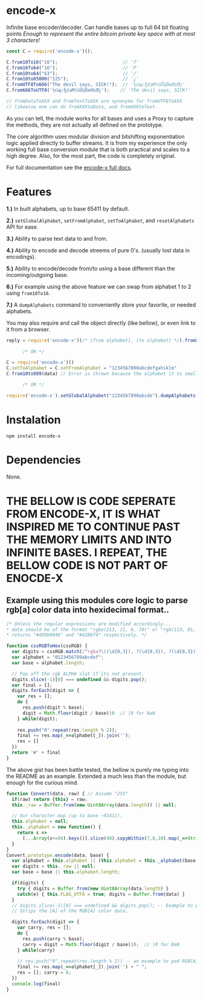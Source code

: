 # encode-x
Infinite base encoder/decoder. Can handle bases up to full 64 bit floating points _Enough to represent the entire bitcoin private key space with at most 3 characters!_

```javascript
const C = require('encode-x')();

C.from10To16("16");                        // 'f'
C.from16To64("16");                        // 'P'
C.from10to64("63");                        // '/'
C.from10to65000("125");                    // '¿'
C.fromUTF8To666("The devil says, SICK!");  // '½Ǥɰ:ɧźaM)ûȭǉĎʍ9ĿƢȷ'
C.from666ToUTF8('½Ǥɰ:ɧźaM)ûȭǉĎʍ9ĿƢȷ');    // 'The devil says, SICK!'

// fromDataToXXX and fromTextToXXX are synonyms for fromUTF8ToXXX
// likewise one can do fromXXXtoData, and fromXXXtoText.
```

As you can tell, the module works for all bases and uses a Proxy to capture the methods, they are not actually all defined on the prototype.

The core algorithm uses modular division and bitshifting exponentiation logic applied directly to buffer streams. It is from my experience
the only working full base conversion module that is both practical and scales to a high degree. Also, for the most part, the code is completely original.

For full documentation see the [encode-x full docs](https://ileathan.github.io/encode-x).

# Features

**1.)** In built alphabets, up to base 65411 by default.

**2.)** `setGlobalAlphabet`, `setFromAlphabet`, `setToAlphabet`, and `resetAlphabets` API for ease.

**3.)** Ability to parse text data to and from.

**4.)** Ability to encode and decode streems of pure 0's. (usually lost data in encodings).

**5.)** Ability to encode/decode from/to using a base different than the incoming/outgoing base.

**6.)** For example using the above feature we can swap from alphabet 1 to 2 using `from10To10`.

**7.)** A `dumpAlphabets` command to conveniently store your favorite, or needed alphabets.

You may also require and call the object directly (like bellow), or even link to it from a browser. 

```javascript
reply = require('encode-x')(/* [from alphabet], [to alphabet] */).fromXXXtoXXX(data) 
     
      /* OR */

C = require('encode-x')()
C.setToAlphabet = C.setFromAlphabet = "1234567890abcdefgahiklm"
C.from10to999(data) // Error is thrown because the alphabet it to small for base999.

      /* OR */

require('encode-x').setGlobalAlphabet("1234567890abcde").dumpAlphabets().from64To100(/*...*/);
```

# Instalation

```npm install encode-x```

# Dependencies

None.

<p>

# THE BELLOW IS CODE SEPERATE FROM ENCODE-X, IT IS WHAT INSPIRED ME TO CONTINUE PAST THE MEMORY LIMITS AND INTO INFINITE BASES. I REPEAT, THE BELLOW CODE IS __NOT PART OF ENOCDE-X__


## Example using this modules core logic to parse rgb[a] color data into hexidecimal format..

```javascript
/* Unless the regular expressions are modified accordingly...
* data should be of the format "rgba(213, 11, 0, 70)" or "rgb(113, 81, 70)"
* returns "#d50b0046" and "#4286f4" respectively. */

function cssRGBToHex(cssRGB) {
  var digits = cssRGB.match(/^rgba?\((\d{0,3}), ?(\d{0,3}), ?(\d{0,3})(?:, ?(\d{0,3})\))?\)?$/).slice(1);
  var alphabet = "0123456789abcdef";
  var base = alphabet.length;

  // Pop off the rgb ALPHA slot if its not present.
  digits.slice(-1)[0] === undefined && digits.pop();
  var final = [];
  digits.forEach(digit => { 
    var res = [];
    do {
      res.push(digit % base);
      digit = Math.floor(digit / base)|0  // |0 for NaN
    } while(digit);
  
    res.push("0".repeat(res.length % 2));
    final += res.map(_=>alphabet[_]).join('');
    res = []
  })
  return '#' + final
} 
```

The above gist has been battle tested, the bellow is purely me typing into the README as an example.
Extended a much less than the module, but enough for the curious mind.

```javascript
function Convert(data, raw) { // Assume "255"
  if(raw) return {this} = raw;
  this._raw = Buffer.from(new Uint8Array(data.length)) || null;

  // Our character map (up to base ~65411).
  this.alphabet = null;
  this._alphabet = new function() { 
    return s => 
      [...Array(s+=56).keys()].slice(48).copyWithin(7,0,10).map(_=>String.fromCharCode(_))
  }
}
Convert.prototype.encode(data, base) {
  var alphabet = this.alphabet || (this.alphabet = this._alphabet(base||16));
  var digits = this._raw || null;
  var base = base || this.alphabet.length;

  if(digits) {
    try { digits = Buffer.from(new Uint8Array(data.length) }
    catch(e) { this.FLAG_UTF8 = true; digits = Buffer.from(data) }
  }
  // digits.slice(-1)[0] === undefined && digits.pop(); -- Example to pop off useless 'decoding' data (like base64 ='s).
  // Strips the [A] of the RGB[A] color data.  

  digits.forEach(digit => { 
    var carry, res = [];
    do {
      res.push(carry % base);
      carry = digit = Math.floor(digit / base)|0;  // |0 for NaN
    } while(carry)
  
    // res.push("0".repeat(res.length % 2)) -- an example to pad RGB[A] colors into proper hex format. (base 64 is similar)
    final += res.map(_=>alphabet[_]).join('') + " ";
    res = []; carry = 0;
  })
  console.log(final)
} 

```
